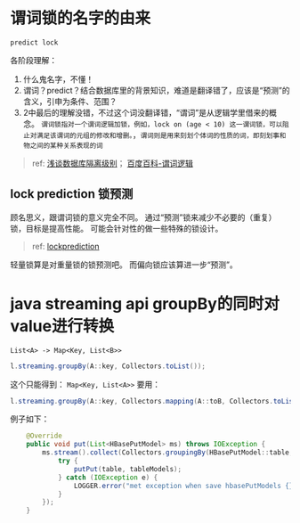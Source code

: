 
# 谓词锁的名字的由来
`predict lock`

各阶段理解：

1. 什么鬼名字，不懂！
2. 谓词？predict？结合数据库里的背景知识，难道是翻译错了，应该是“预测”的含义，引申为条件、范围？
3. 2中最后的理解没错，不过这个词没翻译错，“谓词”是从逻辑学里借来的概念。 `谓词锁指对一个谓词逻辑加锁，例如，lock on (age < 10) 这一谓词锁，可以阻止对满足该谓词的元组的修改和增删。`，`谓词则是用来刻划个体词的性质的词，即刻划事和物之间的某种关系表现的词`

> ref: [浅谈数据库隔离级别](http://loopjump.com/db_isolation_level/)； [百度百科-谓词逻辑](http://baike.baidu.com/link?url=wI0SjKkHKC8hVAQgtVqr6-i6JDWfjq4f9dpzXnTAEyXrxC7L9pCWnWckQKmM_Td6JCvT-CEqp8lIq-yEEsJpsxguI3WmVlRBnnQZLXs16ZoMzf0ydRKJrip_kQaS1Dv_)

## lock prediction 锁预测
顾名思义，跟谓词锁的意义完全不同。
通过“预测”锁来减少不必要的（重复）锁，目标是提高性能。
可能会针对性的做一些特殊的锁设计。
> ref: [lockprediction](http://homes.cs.washington.edu/~djg/papers/hotpar10-lockprediction.pdf)


轻量锁算是对重量锁的锁预测吧。
而偏向锁应该算进一步“预测”。


# java streaming api groupBy的同时对value进行转换

`List<A> -> Map<Key, List<B>>`

```java
l.streaming.groupBy(A::key, Collectors.toList());
```
这个只能得到： `Map<Key, List<A>>`
要用：
```java
l.streaming.groupBy(A::key, Collectors.mapping(A::toB, Collectors.toList()));
```

例子如下：
```java
    @Override
    public void put(List<HBasePutModel> ms) throws IOException {
        ms.stream().collect(Collectors.groupingBy(HBasePutModel::table, Collectors.mapping(HBasePutModel::toPut, Collectors.toList()))).forEach((table, tableModels) -> {
            try {
                putPut(table, tableModels);
            } catch (IOException e) {
                LOGGER.error("met exception when save hbasePutModels {} to table {}", tableModels, table, e);
            }
        });
    }
```

